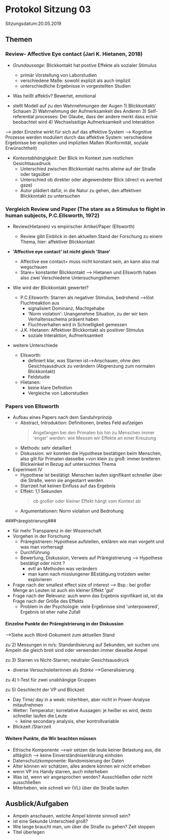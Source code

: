 # Protokol Sitzung 03 #

Sitzungsdatum:20.05.2019

## Themen ##
### Review- Affective Eye contact (Jari K. Hietanen, 2018) ###
- *Grundaussage*: Blickkontakt hat postive Effekte als sozialer Stimulus

    + primär Vorstellung von Laborstudien
    + verschiedene Maße: sowohl explizit als auch implizit 
    + unterschiedliche Ergebnisse in vorgestellten Studien 
- Was heißt affektiv? Bewertet, emotional

- stellt Modell auf zu den Wahrnehmungen der Augen 1) Blickkontakt/ Schauen 2)
    Wahrnehmung der Aufmerksamkeit des Anderen 3) Self-referential processes:
    Der Glaube, dass der andere merkt dass er/sie beobachtet wird 4)
    Wechselseitige Aufmerksamkeit und Interaktion 
    
--> jeder Einzelne wirkt für sich auf das affektive System --> Kognitive Prozesse
    werden moduliert durch das affektive System: verschiedene Ergebnisse bei
    expliziten und impliziten Maßen (Konformität, soziale Erwünschtheit)

- *Kontextabhängigkeit*: Der Blick im Kontext zum restlichen Gesichtsausdruck 
    + Unterschied zwischen Blickkontakt nachts alleine auf der Straße oder tagsüber
    + Unterschied ob direkter oder abgewendeter Blick (direct vs averted gaze) 
    + Autor plädiert dafür, in die Natur zu gehen, den affektiven Blickkontakt
      zu untersuchen

### Vergleich Review und Paper (The stare as a Stimulus to flight in human subjects, P.C.Ellsworth, 1972) ###
- Review(Hietanen) vs empirischer Artikel/Paper (Ellsworth)
    + Review gibt Einblick in den aktuellen Stand der Forschung zu einem Thema,
      hier: affektiver Blickkontakt
- **'Affective eye contact' ist nicht gleich 'Stare'**
    + Affective exe contact= muss nicht konstant sein, an kann also mal wegschauen
    + Stare= konstanter Blickkontakt --> Hietanen und Ellsworth haben also zwei
    Verschiedene Untersuchungsthemen

- Wie wird der Blickkontakt gewertet? 
    + P.C.Ellsworth: Starren als negativer Stimulus, bedrohend -->löst
      Fluchtreaktion aus
        + signalisiert Dominanz, Machtgehabe
        + 'Norm violation': Unangenehme Situation, zu der wir kein
          Verhaltensschema präsent haben
        + Fluchtverhalten wird in Schnelligkeit gemessen 
    + J.K. Hietanen: Affektiver Blickkontakt als positiver Stimulus
        + soziale Interaktion, Aufmerksamkeit 
- weitere Unterschiede
    + Ellsworth: 
        + definiert klar, was Starren ist-->Anschauen, ohne den Gesichtsausdruck
        zu verändern (Abgrenzung zum normalen Blickkontakt)
        + Feldstudie
    + Hietanen: 
        + keine klare Definition 
        + Vergleiche von Laborstudien 


### Papers von Ellsworth ###
- Aufbau eines Papers nach dem Sanduhrprinzip
    + Abstract, Introduktion: Definitionen, breites Feld aufzeigen
        >Angefangen bei den Primaten bis hin zu Menschen
        >immer 'enger' werden: wie Messen wir Effekte an einer Kreuzung
    + Methods: sehr detailliert 
    + Diskussion: wir konnten die Hypothese bestätigen beim Menschen, also gilt
      für Primaten dasselbe >von klein zu groß: immer breiteren Blickwinkel in
      Bezug auf untersuchtes Thema
- Experiment IV
    + Hypothese ist bestätigt: Menschen laufen signifikant schneller über die
      Straße, wenn sie angestarrt werden
    + Starrzeit hat keinen Einfluss auf das Ergebnis 
    + Effekt: 1,1 Sekunden 
        >ob großer oder kleiner Effekt hängt vom Kontext ab 
    + Argumentationen: Norm violation und Bedrohung 


###Präregistrierung###
- für mehr Transparenz in der Wissenschaft
- Vorgehen in der Forschung 
    + Präregistrieren: Hypothese aufstellen, erklären wie man vorgeht und was
      man vorhersagt
    + Durchführung 
    + Bewertung, Diskussion, Verweis auf Präregistrierung --> Hypothese
      bestätigt oder nicht ?
      + evtl an Methoden was verändern
      + man kann nach misslungener BEstätigung trotzdem weiter explorieren
- Frage nach der smallest effect size of interest --> Bsp.: bei großer Menge an
  Leuten ist auch ein kleiner Effekt 'gut'
- Frage nach der Relevanz: auch wenn das Ergebnis signifikant ist, ist die Frage
nach der Größe des Effekts
  - Problem in der Psychologie: viele Ergebnisse sind
'unterpowered', Ergebnis ist eher nahe Zufall

#### Einzelne Punkte der Präregistrierung in der Diskussion ####
-->Siehe auch Word-Dokument zum aktuellen Stand 

zu 2) Messungen in m/s: Standardisierung auf Sekunden, wir suchen uns Ampeln die
gleich breit sind oder verwenden immer dieselbe Ampel

zu 3) Starren vs Nicht-Starren; neutraler Gesichtsausdruck 
- diverse Versuchsleiterinnen als *Stärke* -->Generalisierung 

zu 4) t-Test für zwei unabhängige Gruppen

zu 5) Geschlecht der VP und Blickzeit 
- Day Time/ day in a week: miterhben, aber nicht in Power-Analyse mitaufnehmen 
- Wetter: Temperatur; korrelative Aussagen: je heißer es wird, desto schneller
  laufen die Leute
  + keine secondary analysis, eher kontrollvariable 
- Blickzeit /Starrzeit


#### Weitere Punkte, die Wir beachten müssen ####
- Ethische Komponente -->wir setzen die leute keiner Belastung aus, die
  alltäglich --> keine Einverständniserklärung einholen
- Datenschutzkomponente: Randomisierung der Daten
- Alter können wir schätzen, alles andere können wir nicht erheben
- wenn VP ins Handy starren, auch miterheben 
- Was ist, wenn wir angesprochen werden? Ausschließen oder nicht ausschließen
- Miterheben, wie schnell wir (VL) über die Straße laufen

	

## Ausblick/Aufgaben ##
- Ampeln anschauen, welche Ampel könnte sinnvoll sein? 
- ist eine Sekunde Unterschied groß?
- Wie lange braucht man, um über die Straße zu gehen? Zeit stoppen 
- Titel überlegen 
